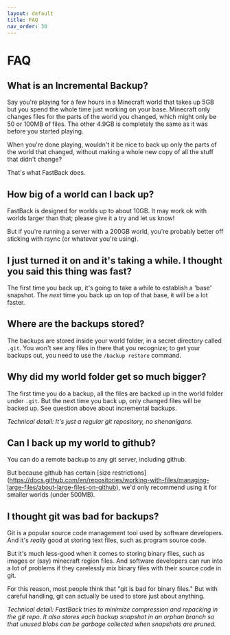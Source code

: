 ```yaml
---
layout: default
title: FAQ
nav_order: 30
---
```


# FAQ

## What is an Incremental Backup?

Say you're playing for a few hours in a Minecraft world that takes up 5GB but you spend the whole time
just working on your base.  Minecraft only changes files for the parts of the world you changed, which might
only be 50 or 100MB of files.  The other 4.9GB is completely the same as it was before you started playing.

When you're done playing, wouldn't it be nice to back up only the parts of the world that changed, without 
making a whole new copy of all the stuff that didn't change?

That's what FastBack does.

## How big of a world can I back up?

FastBack is designed for worlds up to about 10GB.  It may work ok with worlds larger than that; please give it a 
try and let us know!

But if you're running a server with a 200GB world, you're probably better off sticking with rsync (or whatever
you're using).

## I just turned it on and it's taking a while.  I thought you said this thing was fast?

The first time you back up, it's going to take a while to establish a 'base' snapshot.  The *next* time you 
back up on top of that base, it will be a lot faster.

## Where are the backups stored?

The backups are stored inside your world folder, in a secret directory called `.git`. You won't see any files
in there that you recognize; to get your backups out, you need to use the `/backup restore` command.

## Why did my world folder get so much bigger?

The first time you do a backup, all the files are backed up in the world folder under `.git`.  But the next
time you back up, only changed files will be backed up.  See question above about incremental backups.

*Technical detail: It's just a regular git repository, no shenanigans.*

## Can I back up my world to github?

You can do a remote backup to any git server, including github.

But because github has certain [size restrictions]
(https://docs.github.com/en/repositories/working-with-files/managing-large-files/about-large-files-on-github),
we'd only recommend using it for smaller worlds (under 500MB).

## I thought git was bad for backups?

Git is a popular source code management tool used by software developers.  And it's *really* good at storing text
files, such as program source code. 

But it's much less-good when it comes to storing binary files, such as images or (say) minecraft region files.  And 
software developers can run into a lot of problems if they carelessly mix binary files with their source code in git.

For this reason, most people think that "git is bad for binary files."  But with careful handling, git can actually 
be used to store just about anything.

*Technical detail: FastBack tries to minimize compression and repacking in the git repo.  It also stores each backup
snapshot in an orphan branch so that unused blobs can be garbage collected when snapshots are pruned.*
